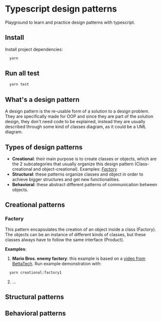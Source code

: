 # Typescript design patterns

Playground to learn and practice design patterns with typescript.

## Install

Install project dependencies:
```bash
  yarn 
```

## Run all test
```bash
  yarn test
```

## What's a design pattern

A design pattern is the re-usable form of a solution to a design problem. They are specifically made for OOP and since
they are part of the solution design, they don't need code to be explained, instead they are usually described through
some kind of classes diagram, as it could be a UML diagram.

## Types of design patterns

* **Creational**: their main purpose is to create classes or objects, which are the 2 subcategories that usually organize
this design pattern (Class-creational and object-creational). Examples: [*Factory*](#factory)
* **Structural**: these patterns organize classes and object in order to achieve bigger structures and get new 
functionalities.
* **Behavioral**: these abstract different patterns of communication between objects.

## Creational patterns
### Factory

This pattern encapsulates the creation of an object inside a class (Factory). The objects can be an instance of 
different kinds of classes, but these classes always have to follow the same interface (Product).

**Examples**:
1. **Mario Bros. enemy factory**: this example is based on a [video from BettaTech](https://youtu.be/lLvYAzXO7Ek).
Run example demonstration with:
```bash
  yarn creational:factory1
```
2. ...

## Structural patterns

## Behavioral patterns
